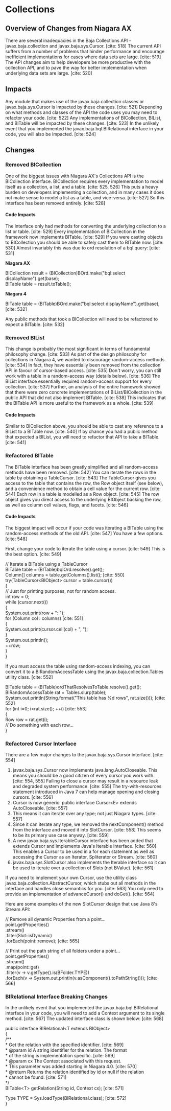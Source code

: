 # **Collections**

## **Overview of Changes from Niagara AX**

There are several inadequacies in the Baja Collections API \- javax.baja.collection and javax.baja.sys.Cursor. \[cite: 518\] The current API suffers from a number of problems that hinder performance and encourage inefficient implementations for cases where data sets are large. \[cite: 519\] The API changes aim to help developers be more productive with the collection API, and to pave the way for better implementation when underlying data sets are large. \[cite: 520\]

## **Impacts**

Any module that makes use of the javax.baja.collection classes or javax.baja.sys.Cursor is impacted by these changes. \[cite: 521\] Depending on what methods and classes of the API the code uses you may need to refactor your code. \[cite: 522\] Any implementations of BICollection, BIList, and BITable will be impacted by these changes. \[cite: 523\] In the unlikely event that you implemented the javax.baja.bql.BIRelational interface in your code, you will also be impacted. \[cite: 524\]

## **Changes**

### **Removed BICollection**

One of the biggest issues with Niagara AX's Collections API is the BICollection interface. BICollection requires every implementation to model itself as a collection, a list, and a table. \[cite: 525, 526\] This puts a heavy burden on developers implementing a collection, and in many cases it does not make sense to model a list as a table, and vice-versa. \[cite: 527\] So this interface has been removed entirely. \[cite: 528\]

#### **Code Impacts**

The interface only had methods for converting the underlying collection to a list or table. \[cite: 529\] Every implementation of BICollection in the framework now implements BITable. \[cite: 529\] If you were casting objects to BICollection you should be able to safely cast them to BITable now. \[cite: 530\] Almost invariably this was due to ord resolution of a bql query: \[cite: 531\]

**Niagara AX**

BICollection result \= (BICollection)BOrd.make("bql:select displayName").get(base);  
BITable table \= result.toTable();

**Niagara 4**

BITable table \= (BITable)BOrd.make("bql:select displayName").get(base); \[cite: 532\]

Any public methods that took a BICollection will need to be refactored to expect a BITable. \[cite: 532\]

### **Removed BIList**

This change is probably the most significant in terms of fundamental philosophy change. \[cite: 533\] As part of the design philosophy for collections in Niagara 4, we wanted to discourage random-access methods. \[cite: 534\] In fact, they have essentially been removed from the collection API in favour of cursor-based access. \[cite: 535\] Don't worry, you can still work with a table in a random-access way (details below). \[cite: 536\] The BIList interface essentially required random-access support for every collection. \[cite: 537\] Further, an analysis of the entire framework showed that there were zero concrete implementations of BIList/BICollection in the public API that did not also implement BITable. \[cite: 538\] This indicates that the BITable API is more useful to the framework as a whole. \[cite: 539\]

#### **Code Impacts**

Similar to BICollection above, you should be able to cast any reference to a BIList to a BITable now. \[cite: 540\] If by chance you had a public method that expected a BIList, you will need to refactor that API to take a BITable. \[cite: 541\]

### **Refactored BITable**

The BITable interface has been greatly simplified and all random-access methods have been removed. \[cite: 542\] You can iterate the rows in the table by obtaining a TableCursor. \[cite: 543\] The TableCursor gives you access to the table that contains the row, the Row object itself (see below), and a convenience method to obtain a cell value for the current row. \[cite: 544\] Each row in a table is modelled as a Row object. \[cite: 545\] The row object gives you direct access to the underlying BIObject backing the row, as well as column cell values, flags, and facets. \[cite: 546\]

#### **Code Impacts**

The biggest impact will occur if your code was iterating a BITable using the random-access methods of the old API. \[cite: 547\] You have a few options. \[cite: 548\]

First, change your code to iterate the table using a cursor. \[cite: 549\] This is the best option. \[cite: 549\]

// Iterate a BITable using a TableCursor  
BITable table \= (BITable)bqlOrd.resolve().get();  
Column\[\] columns \= table.getColumns().list(); \[cite: 550\]  
try(TableCursor\<BIObject\> cursor \= table.cursor())  
{  
  // Just for printing purposes, not for random access.  
  int row \= 0;  
  while (cursor.next())  
  {  
    System.out.print(row \+ ": ");  
    for (Column col : columns) \[cite: 551\]  
    {  
      System.out.print(cursor.cell(col) \+ ", ");  
    }  
    System.out.println();  
    \++row;  
  }  
}

If you must access the table using random-access indexing, you can convert it to a BIRandomAccessTable using the javax.baja.collection.Tables utility class. \[cite: 552\]

BITable table \= (BITable)ordThatResolvesToTable.resolve().get();  
BIRandomAccessTable rat \= Tables.slurp(table);  
System.out.println(String.format("This table has %d rows", rat.size())); \[cite: 552\]  
for (int i=0; i\<rat.size(); \++i) \[cite: 553\]  
{  
  Row row \= rat.get(i);  
  // Do something with each row...  
}

### **Refactored Cursor Interface**

There are a few major changes to the javax.baja.sys.Cursor interface. \[cite: 554\]

1. javax.baja.sys.Cursor now implements java.lang.AutoCloseable. This means you should be a good citizen of every cursor you work with. \[cite: 554, 555\] Failing to close a cursor may result in a resource leak and degraded system performance. \[cite: 555\] The try-with-resources statement introduced in Java 7 can help manage opening and closing cursors. \[cite: 556\]  
2. Cursor is now generic: public interface Cursor\<E\> extends AutoCloseable. \[cite: 557\]  
3. This means it can iterate over any type; not just Niagara types. \[cite: 557\]  
4. Since it can iterate any type, we removed the nextComponent() method from the interface and moved it into SlotCursor. \[cite: 558\] This seems to be its primary use case anyway. \[cite: 559\]  
5. A new javax.baja.sys.IterableCursor interface has been added that extends Cursor and implements Java's Iterable interface. \[cite: 560\] This enables a Cursor to be used in a for each statement as well as accessing the Cursor as an Iterator, Spliterator or Stream. \[cite: 560\]  
6. javax.baja.sys.SlotCursor also implements the Iterable interface so it can be used to iterate over a collection of Slots (not BValue). \[cite: 561\]

If you need to implement your own Cursor, use the utility class javax.baja.collection.AbstractCursor, which stubs out all methods in the interface and handles close semantics for you. \[cite: 563\] You only need to provide an implementation of advanceCursor() and doGet(). \[cite: 564\]

Here are some examples of the new SlotCursor design that use Java 8's Stream API:

// Remove all dynamic Properties from a point...  
point.getProperties()  
  .stream()  
  .filter(Slot::isDynamic)  
  .forEach(point::remove); \[cite: 565\]

// Print out the path string of all folders under a point...  
point.getProperties()  
  .stream()  
  .map(point::get)  
  .filter(v \-\> v.getType().is(BFolder.TYPE))  
  .forEach(v \-\> System.out.println(v.asComponent().toPathString())); \[cite: 566\]

### **BIRelational Interface Breaking Changes**

In the unlikely event that you implemented the javax.baja.bql.BIRelational interface in your code, you will need to add a Context argument to its single method. \[cite: 567\] The updated interface class is shown below: \[cite: 568\]

public interface BIRelational\<T extends BIObject\>  
{  
  /\*\*  
  \* Get the relation with the specified identifier. \[cite: 569\]  
  \* @param id A string identifier for the relation. The format  
  \* of the string is implementation specific. \[cite: 569\]  
  \* @param cx The Context associated with this request.  
  \* This parameter was added starting in Niagara 4.0. \[cite: 570\]  
  \* @return Returns the relation identified by id or null if the relation  
  \* cannot be found. \[cite: 571\]  
  \*/  
  BITable\<T\> getRelation(String id, Context cx); \[cite: 571\]

  Type TYPE \= Sys.loadType(BIRelational.class); \[cite: 572\]  
}  
